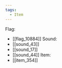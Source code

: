 ```yaml
---
tags:
  - Item
---
```

Flag:
- [[flag_10884]]
Sound:
- [[sound_43]]
- [[sound_17]]
- [[sound_44]]
Item:
- [[item_354]]
